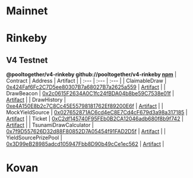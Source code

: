# Mainnet


# Rinkeby

## V4 Testnet
**@pooltogether/v4-rinkeby github://pooltogether/v4-rinkeby [npm](https://www.npmjs.com/package/@pooltogether/v4-rinkeby)**
| Contract | Address | Artifact |
| :--- | :--- | :--- |
| ClaimableDraw | [0x424Faf6Fc2C7D5ee80307B7a68027B7a2625a559](https://rinkeby.etherscan.io/address/0x424Faf6Fc2C7D5ee80307B7a68027B7a2625a559) | [Artifact](https://github.com/pooltogether/v4-rinkeby/tree/master/deployments/rinkeby/ClaimableDraw.json) |
| DrawBeacon | [0x2c0615F2634A0C1fc24fBDA04b8be59C7538e01f](https://rinkeby.etherscan.io/address/0x2c0615F2634A0C1fc24fBDA04b8be59C7538e01f) | [Artifact](https://github.com/pooltogether/v4-rinkeby/tree/master/deployments/rinkeby/DrawBeacon.json) |
| DrawHistory | [0xe4A150E8b2c7C8Cc45E55798181762Ef89200E6f](https://rinkeby.etherscan.io/address/0xe4A150E8b2c7C8Cc45E55798181762Ef89200E6f) | [Artifact](https://github.com/pooltogether/v4-rinkeby/tree/master/deployments/rinkeby/DrawHistory.json) |
| MockYieldSource | [0x027652871AC6cd4eC8E7Cd4cF679d3a98a317185](https://rinkeby.etherscan.io/address/0x027652871AC6cd4eC8E7Cd4cF679d3a98a317185) | [Artifact](https://github.com/pooltogether/v4-rinkeby/tree/master/deployments/rinkeby/MockYieldSource.json) |
| Ticket | [0xC2df145740F95FEb0B2CA12046adb680f8b9f742](https://rinkeby.etherscan.io/address/0xC2df145740F95FEb0B2CA12046adb680f8b9f742) | [Artifact](https://github.com/pooltogether/v4-rinkeby/tree/master/deployments/rinkeby/Ticket.json) |
| TsunamiDrawCalculator | [0x7f9D557626D32d88F80852D7A05454f91FAD2D5f](https://rinkeby.etherscan.io/address/0x7f9D557626D32d88F80852D7A05454f91FAD2D5f) | [Artifact](https://github.com/pooltogether/v4-rinkeby/tree/master/deployments/rinkeby/TsunamiDrawCalculator.json) |
| YieldSourcePrizePool | [0x3D99eB28985adcd105947Fbb8D90b49cCe1ec562](https://rinkeby.etherscan.io/address/0x3D99eB28985adcd105947Fbb8D90b49cCe1ec562) | [Artifact](https://github.com/pooltogether/v4-rinkeby/tree/master/deployments/rinkeby/YieldSourcePrizePool.json) |


# Kovan


